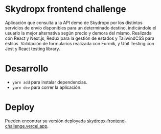 # Skydropx frontend challenge
Aplicación que consulta a la API demo de Skydropx por los distintos servicios de envío disponibles para un determinado destino, indicándole el usuario la mejor alternativa según precio y demora del mismo. Realizada con React y Next.js, Redux para la gestión de estados y TailwindCSS para estilos. Validación de formularios realizada con Formik, y Unit Testing con Jest y React testing library.

# Desarrollo
-  ``yarn add`` para instalar dependencias.
-  ``yarn dev`` para correr la aplicación.

# Deploy
Pueden encontrar su versión deployada [skydropx-frontend-challenge.vercel.app](https://skydropx-frontend-challenge.vercel.app/).

